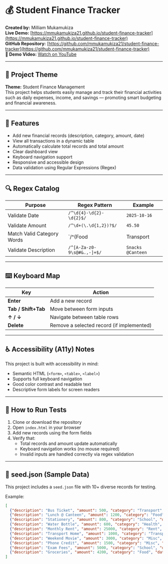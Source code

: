# 💰 Student Finance Tracker

**Created by:** Milliam Mukamukiza  
**Live Demo:** [https://mmukamukiza21.github.io/student-finance-tracker](https://mmukamukiza21.github.io/student-finance-tracker)  
**GitHub Repository:** [https://github.com/mmukamukiza21/student-finance-tracker](https://github.com/mmukamukiza21/student-finance-tracker)  
**🎥 Demo Video:** [Watch on YouTube](https://youtu.be/6waXknOvAPI)

---

## 🌟 Project Theme
**Theme:** Student Finance Management  
This project helps students easily manage and track their financial activities such as daily expenses, income, and savings — promoting smart budgeting and financial awareness.

---

## 🧩 Features
- Add new financial records (description, category, amount, date)
- View all transactions in a dynamic table
- Automatically calculate total records and total amount
- Clear dashboard view
- Keyboard navigation support
- Responsive and accessible design
- Data validation using Regular Expressions (Regex)

---

## 🔍 Regex Catalog

| Purpose | Regex Pattern | Example |
|----------|----------------|---------|
| Validate Date | `/^\d{4}-\d{2}-\d{2}$/` | `2025-10-16` |
| Validate Amount | `/^\d+(\.\d{1,2})?$/` | `45.50` |
| Match Valid Category Words | `/^(Food|Transport|School|Rent|Health|Misc)$/i` | `food` |
| Validate Description | `/^[A-Za-z0-9\s@#&.,-]+$/` | `Snacks @Canteen` |

---

## ⌨️ Keyboard Map

| Key | Action |
|-----|--------|
| **Enter** | Add a new record |
| **Tab / Shift+Tab** | Move between form inputs |
| **↑ / ↓** | Navigate between table rows |
| **Delete** | Remove a selected record (if implemented) |

---

## ♿ Accessibility (A11y) Notes
This project is built with accessibility in mind:
- Semantic HTML (`<form>`, `<table>`, `<label>`)
- Supports full keyboard navigation
- Good color contrast and readable text
- Descriptive form labels for screen readers

---

## 🧪 How to Run Tests
1. Clone or download the repository  
2. Open `index.html` in your browser  
3. Add new records using the form fields  
4. Verify that:
   - Total records and amount update automatically  
   - Keyboard navigation works (no mouse required)  
   - Invalid inputs are handled correctly via regex validation  

---

## 🌱 seed.json (Sample Data)
This project includes a `seed.json` file with 10+ diverse records for testing.

Example:
```json
[
  {"description": "Bus Ticket", "amount": 500, "category": "Transport", "date": "2025-10-10"},
  {"description": "Lunch @ Canteen", "amount": 1200, "category": "Food", "date": "2025-09-20"},
  {"description": "Stationery", "amount": 800, "category": "School", "date": "2025-08-15"},
  {"description": "Water Bottle", "amount": 600, "category": "Health", "date": "2025-09-02"},
  {"description": "Monthly Rent", "amount": 25000, "category": "Rent", "date": "2025-10-01"},
  {"description": "Transport Home", "amount": 1000, "category": "Transport", "date": "2025-09-25"},
  {"description": "Weekend Movie", "amount": 3000, "category": "Misc", "date": "2025-08-22"},
  {"description": "Phone Credit", "amount": 1500, "category": "Misc", "date": "2025-10-12"},
  {"description": "Exam Fees", "amount": 5000, "category": "School", "date": "2025-07-30"},
  {"description": "Groceries", "amount": 4200, "category": "Food", "date": "2025-09-10"}
]
